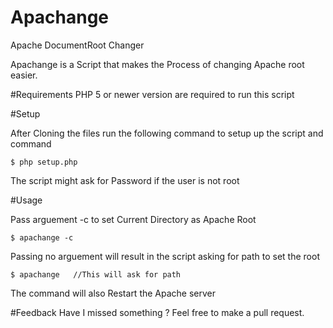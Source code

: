 # Apachange
Apache DocumentRoot Changer

Apachange is a Script that makes the Process of changing Apache root easier.

#Requirements
PHP 5 or newer version are required to run this script

#Setup

After Cloning the files run the following command to setup up the script and command

    $ php setup.php
    
The script might ask for Password if the user is not root

#Usage

Pass arguement -c to set Current Directory as Apache Root

    $ apachange -c
   
Passing no arguement will result in the script asking for path to set the root

    $ apachange   //This will ask for path
   
The command will also Restart the Apache server

#Feedback
Have I missed something ? Feel free to make a pull request.
